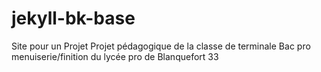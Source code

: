 # jekyll-bk-base

Site pour un Projet Projet pédagogique de la classe de terminale Bac pro menuiserie/finition du lycée pro de Blanquefort 33